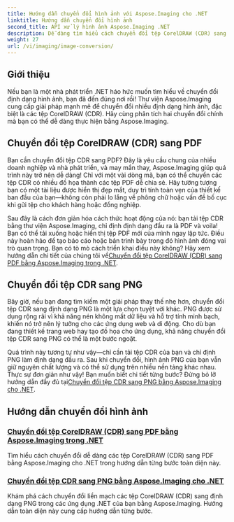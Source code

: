 ```yaml
---
title: Hướng dẫn chuyển đổi hình ảnh với Aspose.Imaging cho .NET
linktitle: Hướng dẫn chuyển đổi hình ảnh
second_title: API xử lý hình ảnh Aspose.Imaging .NET
description: Dễ dàng tìm hiểu cách chuyển đổi tệp CorelDRAW (CDR) sang PDF và PNG với hướng dẫn toàn diện của Aspose.Imaging dành riêng cho các nhà phát triển .NET.
weight: 27
url: /vi/imaging/image-conversion/
---
```

## Giới thiệu

Nếu bạn là một nhà phát triển .NET háo hức muốn tìm hiểu về chuyển đổi định dạng hình ảnh, bạn đã đến đúng nơi rồi! Thư viện Aspose.Imaging cung cấp giải pháp mạnh mẽ để chuyển đổi nhiều định dạng hình ảnh, đặc biệt là các tệp CorelDRAW (CDR). Hãy cùng phân tích hai chuyển đổi chính mà bạn có thể dễ dàng thực hiện bằng Aspose.Imaging.

## Chuyển đổi tệp CorelDRAW (CDR) sang PDF

Bạn cần chuyển đổi tệp CDR sang PDF? Đây là yêu cầu chung của nhiều doanh nghiệp và nhà phát triển, và may mắn thay, Aspose.Imaging giúp quá trình này trở nên dễ dàng! Chỉ với một vài dòng mã, bạn có thể chuyển các tệp CDR có nhiều đồ họa thành các tệp PDF dễ chia sẻ. Hãy tưởng tượng bạn có một tài liệu được hiển thị đẹp mắt, duy trì tính toàn vẹn của thiết kế ban đầu của bạn—không còn phải lo lắng về phông chữ hoặc vấn đề bố cục khi gửi tệp cho khách hàng hoặc đồng nghiệp. 

 Sau đây là cách đơn giản hóa cách thức hoạt động của nó: bạn tải tệp CDR bằng thư viện Aspose.Imaging, chỉ định định dạng đầu ra là PDF và voila! Bạn có thể tải xuống hoặc hiển thị tệp PDF mới của mình ngay lập tức. Điều này hoàn hảo để tạo báo cáo hoặc bản trình bày trong đó hình ảnh đóng vai trò quan trọng. Bạn có tò mò cách triển khai điều này không? Hãy xem hướng dẫn chi tiết của chúng tôi về[Chuyển đổi tệp CorelDRAW (CDR) sang PDF bằng Aspose.Imaging trong .NET](./convert-cdr-files-to-pdf/).

## Chuyển đổi tệp CDR sang PNG

Bây giờ, nếu bạn đang tìm kiếm một giải pháp thay thế nhẹ hơn, chuyển đổi tệp CDR sang định dạng PNG là một lựa chọn tuyệt vời khác. PNG được sử dụng rộng rãi vì khả năng nén không mất dữ liệu và hỗ trợ tính minh bạch, khiến nó trở nên lý tưởng cho các ứng dụng web và di động. Cho dù bạn đang thiết kế trang web hay tạo đồ họa cho ứng dụng, khả năng chuyển đổi tệp CDR sang PNG có thể là một bước ngoặt.

 Quá trình này tương tự như vậy—chỉ cần tải tệp CDR của bạn và chỉ định PNG làm định dạng đầu ra. Sau khi chuyển đổi, hình ảnh PNG của bạn vẫn giữ nguyên chất lượng và có thể sử dụng trên nhiều nền tảng khác nhau. Thực sự đơn giản như vậy! Bạn muốn biết chi tiết từng bước? Đừng bỏ lỡ hướng dẫn đầy đủ tại[Chuyển đổi tệp CDR sang PNG bằng Aspose.Imaging cho .NET](./convert-cdr-files-to-png/).

## Hướng dẫn chuyển đổi hình ảnh
### [Chuyển đổi tệp CorelDRAW (CDR) sang PDF bằng Aspose.Imaging trong .NET](./convert-cdr-files-to-pdf/)
Tìm hiểu cách chuyển đổi dễ dàng các tệp CorelDRAW (CDR) sang PDF bằng Aspose.Imaging cho .NET trong hướng dẫn từng bước toàn diện này.
### [Chuyển đổi tệp CDR sang PNG bằng Aspose.Imaging cho .NET](./convert-cdr-files-to-png/)
Khám phá cách chuyển đổi liền mạch các tệp CorelDRAW (CDR) sang định dạng PNG trong các ứng dụng .NET của bạn bằng Aspose.Imaging. Hướng dẫn toàn diện này cung cấp hướng dẫn từng bước.